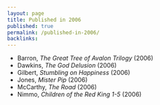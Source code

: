 ```yaml
---
layout: page
title: Published in 2006
published: true
permalink: /published-in-2006/
backlinks: 
---
```


* Barron, _The Great Tree of Avalon Trilogy_ (2006) 
* Dawkins, _The God Delusion_ (2006) 
* Gilbert, _Stumbling on Happiness_ (2006) 
* Jones, _Mister Pip_ (2006) 
* McCarthy, _The Road_ (2006) 
* Nimmo, _Children of the Red King 1-5_ (2006) 
